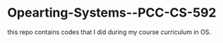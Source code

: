 # Opearting-Systems--PCC-CS-592
this repo contains codes that I did during my course curriculum in OS.
